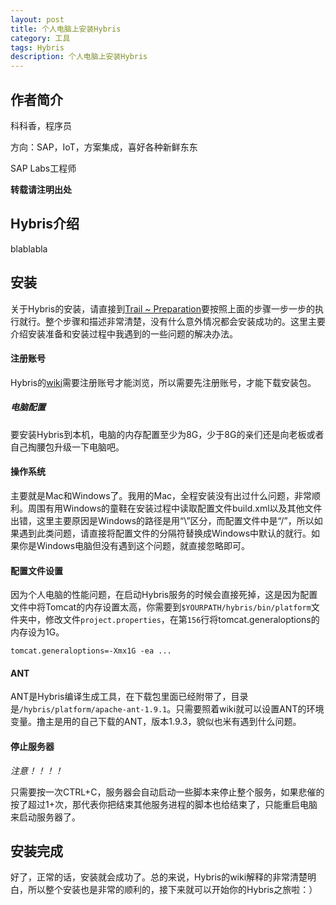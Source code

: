 ```yaml
---
layout: post
title: 个人电脑上安装Hybris
category: 工具
tags: Hybris
description: 个人电脑上安装Hybris
---
```


## 作者简介
科科香，程序员

方向：SAP，IoT，方案集成，喜好各种新鲜东东

SAP Labs工程师

**转载请注明出处**

## Hybris介绍

blablabla

## 安装
关于Hybris的安装，请直接到[Trail ~ Preparation](https://wiki.hybris.com/pages/viewpage.action?pageId=294094002)要按照上面的步骤一步一步的执行就行。整个步骤和描述非常清楚，没有什么意外情况都会安装成功的。这里主要介绍安装准备和安装过程中我遇到的一些问题的解决办法。

#### 注册账号
Hybris的[wiki](https://wiki.hybris.com)需要注册账号才能浏览，所以需要先注册账号，才能下载安装包。

##### 电脑配置
要安装Hybris到本机，电脑的内存配置至少为8G，少于8G的亲们还是向老板或者自己掏腰包升级一下电脑吧。

#### 操作系统
主要就是Mac和Windows了。我用的Mac，全程安装没有出过什么问题，非常顺利。周围有用Windows的童鞋在安装过程中读取配置文件build.xml以及其他文件出错，这里主要原因是Windows的路径是用“\”区分，而配置文件中是“/”，所以如果遇到此类问题，请直接将配置文件的分隔符替换成Windows中默认的就行。如果你是Windows电脑但没有遇到这个问题，就直接忽略即可。

#### 配置文件设置
因为个人电脑的性能问题，在启动Hybris服务的时候会直接死掉，这是因为配置文件中将Tomcat的内存设置太高，你需要到`$YOURPATH/hybris/bin/platform`文件夹中，修改文件`project.properties`，在第`156`行将tomcat.generaloptions的内存设为1G。

```
tomcat.generaloptions=-Xmx1G -ea ...
```
#### ANT
ANT是Hybris编译生成工具，在下载包里面已经附带了，目录是`/hybris/platform/apache-ant-1.9.1`。只需要照着wiki就可以设置ANT的环境变量。撸主是用的自己下载的ANT，版本1.9.3，貌似也米有遇到什么问题。

#### 停止服务器
*注意！！！！* 

只需要按一次CTRL+C，服务器会自动启动一些脚本来停止整个服务，如果悲催的按了超过1+次，那代表你把结束其他服务进程的脚本也给结束了，只能重启电脑来启动服务器了。

## 安装完成
好了，正常的话，安装就会成功了。总的来说，Hybris的wiki解释的非常清楚明白，所以整个安装也是非常的顺利的，接下来就可以开始你的Hybris之旅啦：）